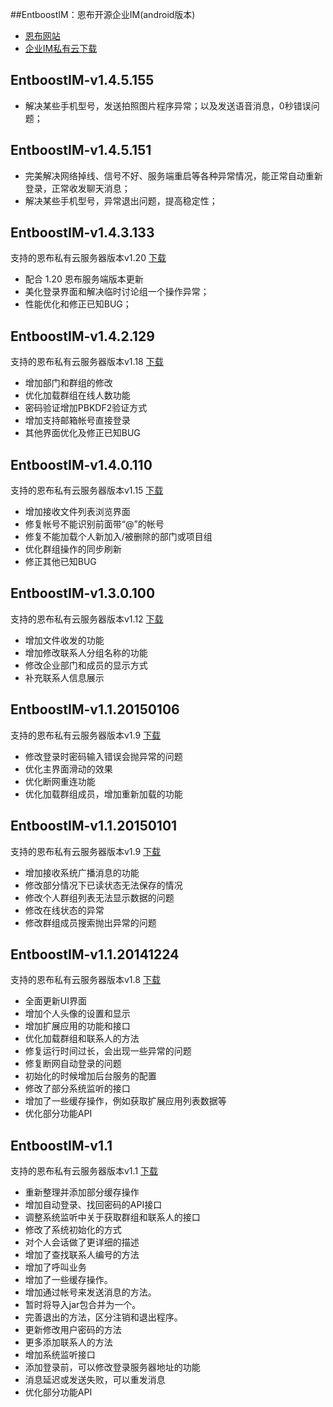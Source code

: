 ﻿##EntboostIM：恩布开源企业IM(android版本)
* [恩布网站](http://www.entboost.com)
* [企业IM私有云下载](http://doc.entboost.com/index.php/Downloads)

EntboostIM-v1.4.5.155
----------
- 解决某些手机型号，发送拍照图片程序异常；以及发送语音消息，0秒错误问题；

EntboostIM-v1.4.5.151
----------
- 完美解决网络掉线、信号不好、服务端重启等各种异常情况，能正常自动重新登录，正常收发聊天消息；
- 解决某些手机型号，异常退出问题，提高稳定性；

EntboostIM-v1.4.3.133
----------
支持的恩布私有云服务器版本v1.20   [下载](http://doc.entboost.com/index.php/Downloads)
- 配合 1.20 恩布服务端版本更新
- 美化登录界面和解决临时讨论组一个操作异常；
- 性能优化和修正已知BUG；

EntboostIM-v1.4.2.129
----------
支持的恩布私有云服务器版本v1.18   [下载](http://doc.entboost.com/index.php/Downloads)
- 增加部门和群组的修改
- 优化加载群组在线人数功能
- 密码验证增加PBKDF2验证方式
- 增加支持邮箱帐号直接登录
- 其他界面优化及修正已知BUG

EntboostIM-v1.4.0.110
----------
支持的恩布私有云服务器版本v1.15   [下载](http://doc.entboost.com/index.php/Downloads)
- 增加接收文件列表浏览界面
- 修复帐号不能识别前面带“@”的帐号
- 修复不能加载个人新加入/被删除的部门或项目组
- 优化群组操作的同步刷新
- 修正其他已知BUG

EntboostIM-v1.3.0.100
----------
支持的恩布私有云服务器版本v1.12   [下载](http://doc.entboost.com/index.php/Downloads)
- 增加文件收发的功能
- 增加修改联系人分组名称的功能
- 修改企业部门和成员的显示方式
- 补充联系人信息展示

EntboostIM-v1.1.20150106
----------
支持的恩布私有云服务器版本v1.9   [下载](http://doc.entboost.com/index.php/Downloads)
- 修改登录时密码输入错误会抛异常的问题
- 优化主界面滑动的效果
- 优化断网重连功能
- 优化加载群组成员，增加重新加载的功能

EntboostIM-v1.1.20150101
----------
支持的恩布私有云服务器版本v1.9   [下载](http://doc.entboost.com/index.php/Downloads)
- 增加接收系统广播消息的功能
- 修改部分情况下已读状态无法保存的情况
- 修改个人群组列表无法显示数据的问题
- 修改在线状态的异常
- 修改群组成员搜索抛出异常的问题

EntboostIM-v1.1.20141224
----------
支持的恩布私有云服务器版本v1.8   [下载](http://doc.entboost.com/index.php/Downloads)
- 全面更新UI界面
- 增加个人头像的设置和显示
- 增加扩展应用的功能和接口
- 优化加载群组和联系人的方法
- 修复运行时间过长，会出现一些异常的问题
- 修复断网自动登录的问题
- 初始化的时候增加后台服务的配置
- 修改了部分系统监听的接口
- 增加了一些缓存操作，例如获取扩展应用列表数据等
- 优化部分功能API

EntboostIM-v1.1
----------
支持的恩布私有云服务器版本v1.1   [下载](http://doc.entboost.com/index.php/Downloads)
- 重新整理并添加部分缓存操作
- 增加自动登录、找回密码的API接口
- 调整系统监听中关于获取群组和联系人的接口
- 修改了系统初始化的方式
- 对个人会话做了更详细的描述
- 增加了查找联系人编号的方法
- 增加了呼叫业务
- 增加了一些缓存操作。
- 增加通过帐号来发送消息的方法。
- 暂时将导入jar包合并为一个。
- 完善退出的方法，区分注销和退出程序。
- 更新修改用户密码的方法
- 更多添加联系人的方法
- 增加系统监听接口
- 添加登录前，可以修改登录服务器地址的功能
- 消息延迟或发送失败，可以重发消息
- 优化部分功能API